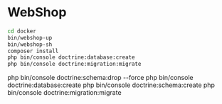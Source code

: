 # WebShop

```bash
cd docker
bin/webshop-up
bin/webshop-sh
composer install
php bin/console doctrine:database:create
php bin/console doctrine:migration:migrate
```

php bin/console doctrine:schema:drop --force
php bin/console doctrine:database:create
php bin/console doctrine:schema:create
php bin/console doctrine:migration:migrate